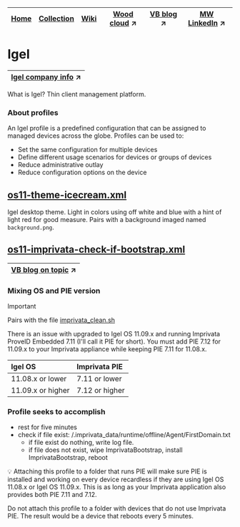 |[Home](https://github.com/virtualizebrief)|[Collection](https://github.com/virtualizebrief/collection/blob/main/readme.md)|[Wiki](https://github.com/virtualizebrief/home/wiki)|[Wood cloud](https://marketplace.woodcloud.one/) :arrow_upper_right:|[VB blog](https://virtualizebrief.woodcloud.one/) :arrow_upper_right:|[MW LinkedIn](https://www.linkedin.com/in/michaelcharleswood/) :arrow_upper_right:
|---|---|---|---|---|---|

# Igel
|[Igel company info](https://igel.com) :arrow_upper_right:|
---|

What is Igel? Thin client management platform.

### About profiles
An Igel profile is a predefined configuration that can be assigned to managed devices across the globe. Profiles can be used to:
- Set the same configuration for multiple devices
- Define different usage scenarios for devices or groups of devices
- Reduce administrative outlay
- Reduce configuration options on the device

## [os11-theme-icecream.xml](os11-theme-icecream.xml) <br>
Igel desktop theme. Light in colors using off white and blue with a hint of light red for good measure. Pairs with a background imaged named `background.png`.

## [os11-imprivata-check-if-bootstrap.xml](os11-imprivata-check-if-bootstrap.xml) <br>
|[VB blog on topic](https://virtualizebrief.woodcloud.one/self-healing-for-igel-11-09-imprivata-pie-7-12/) :arrow_upper_right:|
| :--- |

### Mixing OS and PIE version

> [!IMPORTANT]
> Pairs with the file [imprivata_clean.sh](imprivata_clean.sh)

There is an issue with upgraded to Igel OS 11.09.x and running Imprivata ProveID Embedded 7.11 (I'll call it PIE for short). You must add PIE 7.12 for 11.09.x to your Imprivata appliance while keeping PIE 7.11 for 11.08.x.

| Igel OS | Imprivata PIE |
| :--- | :--- |
| 11.08.x or lower | 7.11 or lower |
| 11.09.x or higher | 7.12 or higher |

### Profile seeks to accomplish
- rest for five minutes
- check if file exist: /.imprivata_data/runtime/offline/Agent/FirstDomain.txt
  - if file exist do nothing, write log file.
  - if file does not exist, wipe ImprivataBootstrap, install ImprivataBootstrap, reboot

:bulb: Attaching this profile to a folder that runs PIE will make sure PIE is installed and working on every device recardless if they are using Igel OS 11.08.x or Igel OS 11.09.x. This is as long as your Imprivata application also provides both PIE 7.11 and 7.12.

Do not attach this profile to a folder with devices that do not use Imprivata PIE. The result would be a device that reboots every 5 minutes.
  
